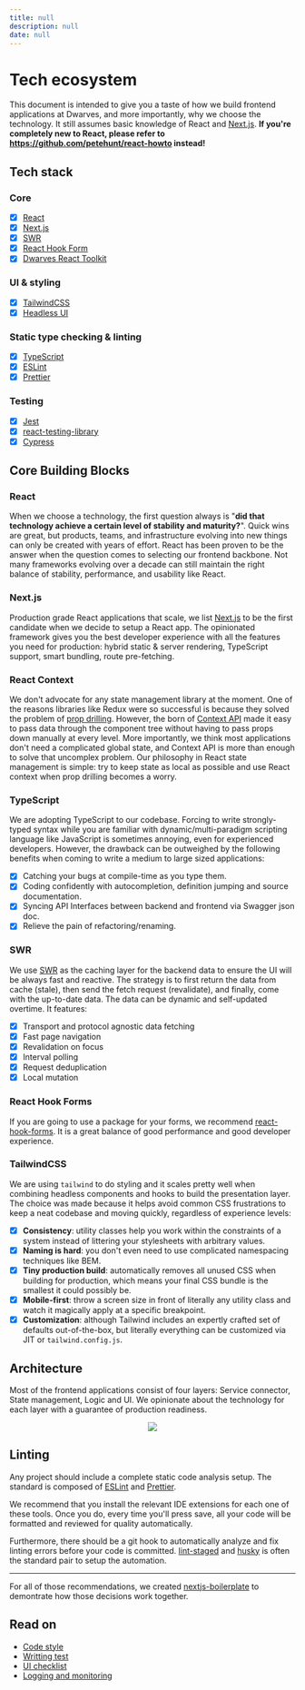 ```yaml
---
title: null
description: null
date: null
---
```


# Tech ecosystem

This document is intended to give you a taste of how we build frontend applications at Dwarves, and more importantly, why we choose the technology. It still assumes basic knowledge of React and [Next.js](https://nextjs.org/docs/getting-started). **If you're completely new to React, please refer to <https://github.com/petehunt/react-howto> instead!**

## Tech stack

### Core

- [x] [React](https://reactjs.org/)
- [x] [Next.js](https://nextjs.org/)
- [x] [SWR](https://swr.vercel.app/)
- [x] [React Hook Form](https://github.com/react-hook-form/react-hook-form)
- [x] [Dwarves React Toolkit](https://github.com/dwarvesf/react-toolkit)

### UI & styling

- [x] [TailwindCSS](https://github.com/tailwindcss/tailwindcss)
- [x] [Headless UI](https://github.com/tailwindlabs/headlessui)

### Static type checking & linting

- [x] [TypeScript](https://www.typescriptlang.org)
- [x] [ESLint](http://eslint.org/)
- [x] [Prettier](https://prettier.io/)

### Testing

- [x] [Jest](http://facebook.github.io/jest/)
- [x] [react-testing-library](https://github.com/kentcdodds/react-testing-library)
- [x] [Cypress](https://github.com/cypress-io/cypress)

## Core Building Blocks

### React

When we choose a technology, the first question always is "**did that technology achieve a certain level of stability and maturity?**". Quick wins are great, but products, teams, and infrastructure evolving into new things can only be created with years of effort. React has been proven to be the answer when the question comes to selecting our frontend backbone. Not many frameworks evolving over a decade can still maintain the right balance of stability, performance, and usability like React.

### Next.js

Production grade React applications that scale, we list [Next.js](https://nextjs.org/) to be the first candidate when we decide to setup a React app. The opinionated framework gives you the best developer experience with all the features you need for production: hybrid static & server rendering, TypeScript support, smart bundling, route pre-fetching.

### React Context

We don't advocate for any state management library at the moment. One of the reasons libraries like Redux were so successful is because they solved the problem of [prop drilling](https://kentcdodds.com/blog/prop-drilling). However, the born of [Context API](https://reactjs.org/docs/context.html) made it easy to pass data through the component tree without having to pass props down manually at every level. More importantly, we think most applications don't need a complicated global state, and Context API is more than enough to solve that uncomplex problem. Our philosophy in React state management is simple: try to keep state as local as possible and use React context when prop drilling becomes a worry.

### TypeScript

We are adopting TypeScript to our codebase. Forcing to write strongly-typed syntax while you are familiar with dynamic/multi-paradigm scripting language like JavaScript is sometimes annoying, even for experienced developers. However, the drawback can be outweighed by the following benefits when coming to write a medium to large sized applications:

- [x] Catching your bugs at compile-time as you type them.
- [x] Coding confidently with autocompletion, definition jumping and source documentation.
- [x] Syncing API Interfaces between backend and frontend via Swagger json doc.
- [x] Relieve the pain of refactoring/renaming.

### SWR

We use [SWR](https://swr.vercel.app/) as the caching layer for the backend data to ensure the UI will be always fast and reactive. The strategy is to first return the data from cache (stale), then send the fetch request (revalidate), and finally, come with the up-to-date data. The data can be dynamic and self-updated overtime. It features:

- [x] Transport and protocol agnostic data fetching
- [x] Fast page navigation
- [x] Revalidation on focus
- [x] Interval polling
- [x] Request deduplication
- [x] Local mutation

### React Hook Forms

If you are going to use a package for your forms, we recommend [react-hook-forms](https://github.com/react-hook-form/react-hook-form). It is a great balance of good performance and good developer experience.

### TailwindCSS

We are using `tailwind` to do styling and it scales pretty well when combining headless components and hooks to build the presentation layer. The choice was made because it helps avoid common CSS frustrations to keep a neat codebase and moving quickly, regardless of experience levels:

- [x] **Consistency**: utility classes help you work within the constraints of a system instead of littering your stylesheets with arbitrary values.
- [x] **Naming is hard**: you don't even need to use complicated namespacing techniques like BEM.
- [x] **Tiny production build**: automatically removes all unused CSS when building for production, which means your final CSS bundle is the smallest it could possibly be.
- [x] **Mobile-first**: throw a screen size in front of literally any utility class and watch it magically apply at a specific breakpoint.
- [x] **Customization**: although Tailwind includes an expertly crafted set of defaults out-of-the-box, but literally everything can be customized via JIT or `tailwind.config.js`.

## Architecture

Most of the frontend applications consist of four layers: Service connector, State management, Logic and UI. We opinionate about the technology for each layer with a guarantee of production readiness.

<div align="center">
    <img src="./img/architecture.png"  align="center" />
</div>

## Linting

Any project should include a complete static code analysis setup. The standard is composed of [ESLint](http://eslint.org/) and [Prettier](https://prettier.io/).

We recommend that you install the relevant IDE extensions for each one of these tools. Once you do, every time you'll press save, all your code will be formatted and reviewed for quality automatically.

Furthermore, there should be a git hook to automatically analyze and fix linting errors before your code is committed. [lint-staged](https://github.com/okonet/lint-staged) and [husky](https://github.com/typicode/husky) is often the standard pair to setup the automation.

---

For all of those recommendations, we created [nextjs-boilerplate](https://github.com/dwarvesf/nextjs-boilerplate) to demontrate how those decisions work together.

## Read on

- [Code style](code-style.md)
- [Writting test](writing-test.md)
- [UI checklist](ui-checklist.md)
- [Logging and monitoring](logging-monitoring.md)
